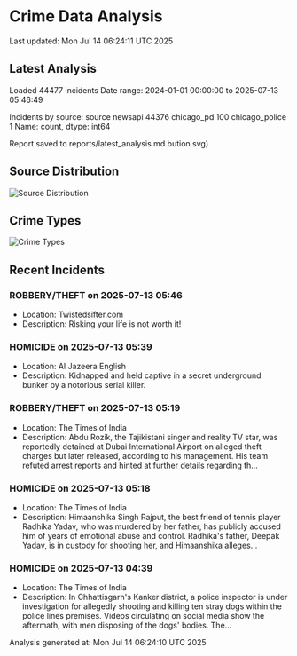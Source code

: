 # Crime Data Analysis
Last updated: Mon Jul 14 06:24:11 UTC 2025

## Latest Analysis

Loaded 44477 incidents
Date range: 2024-01-01 00:00:00 to 2025-07-13 05:46:49

Incidents by source:
source
newsapi           44376
chicago_pd          100
chicago_police        1
Name: count, dtype: int64

Report saved to reports/latest_analysis.md
bution.svg)

## Source Distribution
![Source Distribution](images/source_distribution.svg)

## Crime Types
![Crime Types](images/crime_types.svg)

## Recent Incidents

### ROBBERY/THEFT on 2025-07-13 05:46
- Location: Twistedsifter.com
- Description: Risking your life is not worth it!


### HOMICIDE on 2025-07-13 05:39
- Location: Al Jazeera English
- Description: Kidnapped and held captive in a secret underground bunker by a notorious serial killer.


### ROBBERY/THEFT on 2025-07-13 05:19
- Location: The Times of India
- Description: Abdu Rozik, the Tajikistani singer and reality TV star, was reportedly detained at Dubai International Airport on alleged theft charges but later released, according to his management. His team refuted arrest reports and hinted at further details regarding th…


### HOMICIDE on 2025-07-13 05:18
- Location: The Times of India
- Description: Himaanshika Singh Rajput, the best friend of tennis player Radhika Yadav, who was murdered by her father, has publicly accused him of years of emotional abuse and control. Radhika's father, Deepak Yadav, is in custody for shooting her, and Himaanshika alleges…


### HOMICIDE on 2025-07-13 04:39
- Location: The Times of India
- Description: In Chhattisgarh's Kanker district, a police inspector is under investigation for allegedly shooting and killing ten stray dogs within the police lines premises. Videos circulating on social media show the aftermath, with men disposing of the dogs' bodies. The…

Analysis generated at: Mon Jul 14 06:24:10 UTC 2025
